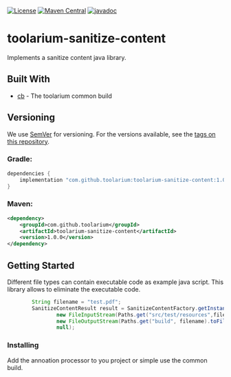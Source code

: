 [![License](https://img.shields.io/github/license/toolarium/toolarium-sanitize-content)](https://github.com/toolarium/toolarium-sanitize-content/blob/master/LICENSE)
[![Maven Central](https://img.shields.io/maven-central/v/com.github.toolarium/toolarium-sanitize-content/1.0.0)](https://search.maven.org/artifact/com.github.toolarium/toolarium-sanitize-content/1.0.0/jar)
[![javadoc](https://javadoc.io/badge2/com.github.toolarium/toolarium-sanitize-content/javadoc.svg)](https://javadoc.io/doc/com.github.toolarium/toolarium-sanitize-content)

# toolarium-sanitize-content

Implements a sanitize content java library.


## Built With

* [cb](https://github.com/toolarium/common-build) - The toolarium common build

## Versioning

We use [SemVer](http://semver.org/) for versioning. For the versions available, see the [tags on this repository](https://github.com/toolarium/toolarium-sanitize-content/tags). 


### Gradle:

```groovy
dependencies {
    implementation "com.github.toolarium:toolarium-sanitize-content:1.0.0"
}
```

### Maven:

```xml
<dependency>
    <groupId>com.github.toolarium</groupId>
    <artifactId>toolarium-sanitize-content</artifactId>
    <version>1.0.0</version>
</dependency>
```

## Getting Started

Different file types can contain executable code as example java script. This library allows to eliminate the executable code.

```java
        String filename = "test.pdf";
        SanitizeContentResult result = SanitizeContentFactory.getInstance().getSanitizeContentProcessor().sanitize(filename, 
                new FileInputStream(Paths.get("src/test/resources",filename).toFile()),
                new FileOutputStream(Paths.get("build", filename).toFile()), 
                null);
```


### Installing

Add the annoation processor to you project or simple use the common build.

